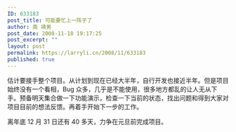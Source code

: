 ```yaml
---
ID: 633183
post_title: 可能要忙上一阵子了
author: 南 靖男
post_date: 2008-11-18 19:17:25
post_excerpt: ""
layout: post
permalink: https://larryli.cn/2008/11/633183
published: true
---
```

<p>估计要接手整个项目。从计划到现在已经大半年，自行开发也接近半年。但是项目始终没有一个看相，Bug 众多，几乎是不能使用，很多地方都乱的让人无从下手。预备明天集合做一下功能演示，检查一下当前的状态，找出问题和得到大家对项目目前的想法反馈。再着手开始下一步的工作。</p> <p>离年底 12 月 31 日还有 40 多天，力争在元旦前完成项目。</p>